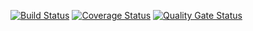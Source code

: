 [![Build Status](https://travis-ci.com/genia10/task2.svg?branch=master)](https://travis-ci.com/genia10/task2)
[![Coverage Status](https://coveralls.io/repos/github/genia10/task2/badge.svg)](https://coveralls.io/github/genia10/task2)
[![Quality Gate Status](https://sonarcloud.io/api/project_badges/measure?project=genia10_task2&metric=alert_status)](https://sonarcloud.io/dashboard?id=genia10_task2)

